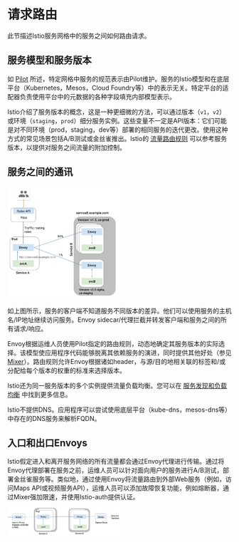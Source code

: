 # 请求路由

此节描述Istio服务网格中的服务之间如何路由请求。

## 服务模型和服务版本

如 [Pilot](./pilot.md) 所述，特定网格中服务的规范表示由Pilot维护。服务的Istio模型和在底层平台（Kubernetes，Mesos，Cloud Foundry等）中的表示无关。特定平台的适配器负责使用平台中的元数据的各种字段填充内部模型表示。

Istio介绍了服务版本的概念，这是一种更细微的方法，可以通过版本（`v1`，`v2`）或环境（`staging`，`prod`）细分服务实例。这些变量不一定是API版本：它们可能是对不同环境（prod，staging，dev等）部署的相同服务的迭代更改。使用这种方式的常见场景包括A/B测试或金丝雀推出。Istio的 [流量路由规则](./rules-configuration.md) 可以参考服务版本，以提供对服务之间流量的附加控制。

## 服务之间的通讯

<img src="./img/pilot/ServiceModel_Versions.svg" width="50%" height="50%" alt="Showing how service versions are handled." title="Service Versions" />

如上图所示，服务的客户端不知道服务不同版本的差异。他们可以使用服务的主机名/IP地址继续访问服务。Envoy sidecar/代理拦截并转发客户端和服务之间的所有请求/响应。

Envoy根据运维人员使用Pilot指定的路由规则，动态地确定其服务版本的实际选择。该模型使应用程序代码能够脱离其依赖服务的演进，同时提供其他好处（参见 [Mixer](../policy-and-control/mixer.md)）。路由规则允许Envoy根据诸如header，与源/目的地相关联的标签和/或分配给每个版本的权重的标准来选择版本。

Istio还为同一服务版本的多个实例提供流量负载均衡。您可以在 [服务发现和负载均衡](load-balancing.md) 中找到更多信息。

Istio不提供DNS。应用程序可以尝试使用底层平台（kube-dns，mesos-dns等）中存在的DNS服务来解析FQDN。

## 入口和出口Envoys

Istio假定进入和离开服务网络的所有流量都会通过Envoy代理进行传输。通过将Envoy代理部署在服务之前，运维人员可以针对面向用户的服务进行A/B测试，部署金丝雀服务等。类似地，通过使用Envoy将流量路由到外部Web服务（例如，访问Maps API或视频服务API），运维人员可以添加故障恢复功能，例如熔断器，通过Mixer强加限速，并使用Istio-auth提供认证。

<img src="./img/pilot/ServiceModel_RequestFlow.svg" width="50%" height="50%" alt="Ingress and Egress Envoy." title="Request Flow" />

